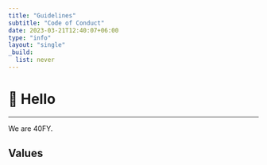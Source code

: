 ```yaml
---
title: "Guidelines"
subtitle: "Code of Conduct"
date: 2023-03-21T12:40:07+06:00
type: "info"
layout: "single"
_build:
  list: never
---
```


# 👋 Hello
----

We are 40FY.

## Values  